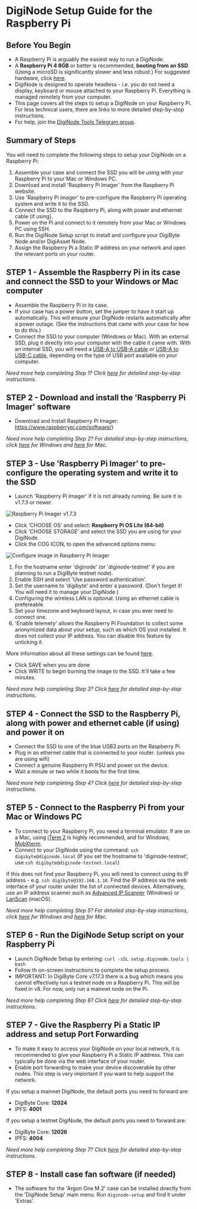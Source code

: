 # DigiNode Setup Guide for the Raspberry Pi

## Before You Begin

- A Raspberry Pi is arguably the easiest way to run a DigiNode.
- A **Raspberry Pi 4 8GB** or better is recommended, **booting from an SSD**. (Using a microSD is significantly slower and less robust.) For suggested hardware, click [here](/docs/suggested_hardware.md).
- DigiNode is designed to operate headless - i.e. you do not need a display, keyboard or mouse attached to your Raspberry Pi. Everything is managed remotely from your computer.
- This page covers all the steps to setup a DigiNode on your Raspberry Pi. For less technical users, there are links to more detailed step-by-stop instructions.
- For help, join the [DigiNode Tools Telegram group](https://t.me/DigiNodeTools).

## Summary of Steps

You will need to complete the following steps to setup your DigiNode on a Raspberry Pi:

1. Assemble your case and connect the SSD you will be using with your Raspberry Pi to your Mac or Windows PC.
2. Download and install 'Raspberry Pi Imager' from the Raspberry Pi website.
3. Use 'Raspberry Pi imager' to pre-configure the Raspberry Pi operating system and write it to the SSD.
4. Connect the SSD to the Raspberry Pi, along with power and ethernet cable (if using).
5. Power on the Pi and connect to it remotely from your Mac or Windows PC using SSH.
6. Run the DigiNode Setup script to install and configure your DigiByte Node and/or DigiAsset Node.
7. Assign the Raspberry Pi a Static IP address on your network and open the relevant ports on your router.

## STEP 1 - Assemble the Raspberry Pi in its case and connect the SSD to your Windows or Mac computer

- Assemble the Raspberry Pi in its case.
- If your case has a power button, set the jumper to have it start up automatically. This will ensure your DigiNode restarts automatically after a power outage. (See the instructions that came with your case for how to do this.)
- Connect the SSD to your computer (Windows or Mac). With an external SSD, plug it directly into your computer with the cable it came with. With an internal SSD, you will need a [USB-A to USB-A cable](https://amzn.to/3GMWzs3) or [USB-A to USB-C cable](https://amzn.to/3ik2trg), depending on the type of USB port available on your computer.

*Need more help completing Step 1? Click [here](/docs/rpi_setup_step1_connect_ssd.md) for detailed step-by-step instructions.*

## STEP 2 - Download and install the 'Raspberry Pi Imager' software

- Download and Install Raspberry Pi Imager: https://www.raspberrypi.com/software/)

*Need more help completing Step 2? For detailed step-by-step instructions, click [here](/docs/rpi_setup_step2_get_imager_win.md) for Windows and [here](/docs/rpi_setup_step2_get_imager_mac.md) for Mac.*

## STEP 3 - Use 'Raspberry Pi Imager' to pre-configure the operating system and write it to the SSD

- Launch 'Raspberry Pi Imager' if it is not already running. Be sure it is v1.7.3 or newer.

![Raspberry Pi Imager v1.7.3](/images/macos_setup_3_mm.png)

- Click 'CHOOSE OS' and select: **Raspberry Pi OS Lite (64-bit)**
- Click 'CHOOSE STORAGE' and select the SSD you are using for your DigiNode.
- Click the COG ICON, to open the advanced options menu:

![Configure image in Raspberry Pi Imager](/images/macos_setup_3_3b.png)

1. For the hostname enter 'diginode' (or 'diginode-testnet' if you are planning to run a DigiByte testnet node).
2. Enable SSH and select 'Use password authentication'.
3. Set the username to 'digibyte' and enter a password. (Don't forget it! You will need it to manage your DigiNode.)
4. Configuring the wireless LAN is optional. Using an ethernet cable is prefereable.
5. Set your timezone and keyboard layout, in case you ever need to connect one.
6. 'Enable telemety' allows the Raspberry Pi Foundation to collect some anonymized data about
    your setup, such as which OS yout installed. It does not collect your IP address. You can disable this feature by unticking it.

More information about all these settings can be found [here](https://talktech.info/2022/02/06/raspberry-pi-imager/).

- Click SAVE when you are done
- Click WRITE to begin burning the image to the SSD. It'll take a few minutes.

*Need more help completing Step 3? Click [here](/docs/rpi_setup_step3_write_os.md) for detailed step-by-step instructions.*

## STEP 4 - Connect the SSD to the Raspberry Pi, along with power and ethernet cable (if using) and power it on

- Connect the SSD to one of the blue USB3 ports on the Raspberry Pi.
- Plug in an ethernet cable that is connected to your router. (unless you are using wifi)
- Connect a genuine Raspberry Pi PSU and power on the device.
- Wait a minute or two while it boots for the first time.

*Need more help completing Step 4? Click [here](/docs/rpi_setup_step4_boot_pi.md) for detailed step-by-step instructions.*

## STEP 5 - Connect to the Raspberry Pi from your Mac or Windows PC

- To connect to your Raspberry Pi, you need a terminal emulator. If are on a Mac, using [iTerm 2](https://iterm2.com/) is highly recommended, and for Windows, [MobXterm](https://mobaxterm.mobatek.net/).
- Connect to your DigiNode using the command: ```ssh digibyte@diginode.local``` (If you set the hostname to 'diginode-testnet', use ```ssh digibyte@diginode-testnet.local```)

If this does not find your Raspberry Pi, you will need to connect using its IP address - e.g. ```ssh digibyte@192.168.1.10```. Find the IP address via the web interface of your router under the list of connected devices. Alternatively, use an IP address scanner such as [Advanced IP Scanner](https://www.advanced-ip-scanner.com/) (Windows) or [LanScan](https://apps.apple.com/gb/app/lanscan/id472226235?mt=12) (macOS).

*Need more help completing Step 5? For detailed step-by-step instructions, click [here](/docs/rpi_setup_step5_ssh_in_win.md) for Windows and [here](/docs/rpi_setup_step5_ssh_in_mac.md) for Mac.*

## STEP 6 - Run the DigiNode Setup script on your Raspberry Pi

- Launch DigiNode Setup by entering: ```curl -sSL setup.diginode.tools | bash```
- Follow th on-screen instructions to complete the setup process. 
- IMPORTANT: In DigiByte Core v7.17.3 there is a bug which means you cannot effectively run a testnet node on a Raspberry Pi. This will be fixed in v8. For now, only run a mainnet node on the Pi.

*Need more help completing Step 6? Click [here](/docs/rpi_setup_step6_run_diginode_setup.md) for detailed step-by-step instructions.*

## STEP 7 - Give the Raspberry Pi a Static IP address and setup Port Forwarding

- To make it easy to access your DigiNode on your local network, it is recommended to give your Raspberry Pi a Static IP address. This can typically be done via the web interface of your router. 
- Enable port forwarding to make your device discoverable by other nodes. This step is very important if you want to help support the network.

If you setup a mainnet DigiNode, the default ports you need to forward are:
- DigiByte Core: **12024**
- IPFS: **4001**

If you setup a testnet DigiNode, the default ports you need to forward are:
- DigiByte Core: **12026**
- IPFS: **4004**

*Need more help completing Step 7? Click [here](/docs/rpi_setup_step7_forward_ports.md) for detailed step-by-step instructions.*

## STEP 8 - Install case fan software (if needed)

- The software for the 'Argon One M.2' case can be installed directly from the 'DigiNode Setup' main menu. Run ```diginode-setup``` and find it under 'Extras'.